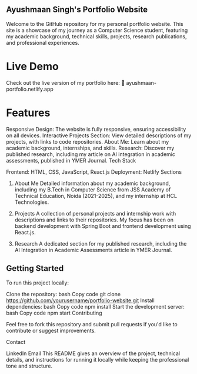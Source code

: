 ## Ayushmaan Singh's Portfolio Website

Welcome to the GitHub repository for my personal portfolio website. This site is a showcase of my journey as a Computer Science student, featuring my academic background, technical skills, projects, research publications, and professional experiences.

# Live Demo

Check out the live version of my portfolio here:
🔗 ayushmaan-portfolio.netlify.app

# Features

Responsive Design: The website is fully responsive, ensuring accessibility on all devices.
Interactive Projects Section: View detailed descriptions of my projects, with links to code repositories.
About Me: Learn about my academic background, internships, and skills.
Research: Discover my published research, including my article on AI integration in academic assessments, published in YMER Journal.
Tech Stack

Frontend: HTML, CSS, JavaScript, React.js
Deployment: Netlify
Sections

1. About Me
Detailed information about my academic background, including my B.Tech in Computer Science from JSS Academy of Technical Education, Noida (2021-2025), and my internship at HCL Technologies.

2. Projects
A collection of personal projects and internship work with descriptions and links to their repositories. My focus has been on backend development with Spring Boot and frontend development using React.js.

3. Research
A dedicated section for my published research, including the AI Integration in Academic Assessments article in YMER Journal.

## Getting Started

To run this project locally:

Clone the repository:
bash
Copy code
git clone https://github.com/yourusername/portfolio-website.git
Install dependencies:
bash
Copy code
npm install
Start the development server:
bash
Copy code
npm start
Contributing

Feel free to fork this repository and submit pull requests if you'd like to contribute or suggest improvements.

Contact

LinkedIn
Email
This README gives an overview of the project, technical details, and instructions for running it locally while keeping the professional tone and structure.
